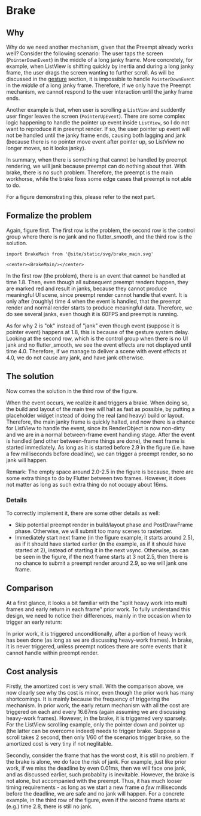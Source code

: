 # Brake

## Why

Why do we need another mechanism, given that the Preempt already works well? Consider the following scenario: The user taps the screen (`PointerDownEvent`) in the middle of a long janky frame. More concretely, for example, when ListView is shifting quickly by inertia and during a long janky frame, the user drags the screen wanting to further scroll. As will be discussed in the [gesture](gesture) section, it is impossible to handle `PointerDownEvent` in the *middle* of a long janky frame. Therefore, if we only have the Preempt mechanism, we cannot respond to the user interaction until the janky frame ends.

Another example is that, when user is scrolling a `ListView` and suddently user finger leaves the screen (`PointerUpEvent`). There are some complex logic happening to handle the pointer up event inside `ListView`, so I do not want to reproduce it in preempt render. If so, the user pointer up event will not be handled until the janky frame ends, causing both lagging and jank (because there is no pointer move event after pointer up, so ListView no longer moves, so it looks janky).

In summary, when there is something that cannot be handled by preempt rendering, we will jank because preempt can do nothing about that. With brake, there is no such problem. Therefore, the preempt is the main workhorse, while the brake fixes some edge cases that preempt is not able to do.

For a figure demonstrating this, please refer to the next part.

## Formalize the problem

Again, figure first. The first row is the problem, the second row is the control group where there is no jank and no flutter_smooth, and the third row is the solution.

```mdx-code-block
import BrakeMain from '@site/static/svg/brake_main.svg'

<center><BrakeMain/></center>
```

In the first row (the problem), there is an event that cannot be handled at time 1.8. Then, even though all subsequent preempt renders happen, they are marked red and result in janks, because they cannot produce meaningful UI scene, since preempt render cannot handle that event. It is only after (roughly) time 4 when the event is handled, that the preempt render and normal render starts to produce meaningful data. Therefore, we do see several janks, even though it is 60FPS and preempt is running.

As for why 2 is "ok" instead of "jank" even though event (suppose it is pointer event) happens at 1.8, this is because of the gesture system delay. Looking at the second row, which is the control group when there is no UI jank and no flutter_smooth, we see the event effects are not displayed until time 4.0. Therefore, if we manage to deliver a scene with event effects at 4.0, we do not cause any jank, and have jank otherwise.

## The solution

Now comes the solution in the third row of the figure. 

When the event occurs, we realize it and triggers a brake. When doing so, the build and layout of the main tree will halt as fast as possible, by putting a placeholder widget instead of doing the real (and heavy) build or layout. Therefore, the main janky frame is quickly halted, and now there is a chance for ListView to handle the event, since its RenderObject is now non-dirty and we are in a normal between-frame event handling stage. After the event is handled (and other between-frame things are done), the next frame is started immediately. As long as it is started before 2.9 in the figure (i.e. have a few milliseconds before deadline), we can trigger a preempt render, so no jank will happen.

Remark: The empty space around 2.0-2.5 in the figure is because, there are some extra things to do by Flutter between two frames. However, it does not matter as long as such extra thing do not occupy about 16ms.

### Details

To correctly implement it, there are some other details as well:

* Skip potential preempt render in build/layout phase and PostDrawFrame phase. Otherwise, we will submit too many scenes to rasterizer.
* Immediately start next frame (in the figure example, it starts around 2.5), as if it should have started earlier (in the example, as if it should have started at 2), instead of starting it in the next vsync. Otherwise, as can be seen in the figure, if the next frame starts at 3 not 2.5, then there is no chance to submit a preempt render around 2.9, so we will jank one frame.

## Comparison

At a first glance, it looks a bit familiar with the "split heavy work into multi frames and early return in each frame" prior work. To fully understand this design, we need to notice their differences, mainly in the occasion when to trigger an early return:

In prior work, it is triggered unconditionally, after a portion of heavy work has been done (as long as we are discussing heavy-work frames). In brake, it is never triggered, unless preempt notices there are some events that it cannot handle within preempt render.

## Cost analysis

Firstly, the amortized cost is very small. With the comparison above, we now clearly see why ths cost is minor, even though the prior work has many shortcomings. It is mainly because the frequency of triggering the mechanism. In prior work, the early return mechanism with all the cost are triggered on each and every 16.67ms (again assuming we are discussing heavy-work frames). However, in the brake, it is triggerred very sparsely. For the ListView scrolling example, only the pointer down and pointer up (the latter can be overcome indeed) needs to trigger brake. Suppose a scroll takes 2 second, then only 1/60 of the  scenarios trigger brake, so the amortized cost is very tiny if not neglitable.

Secondly, consider the frame that has the worst cost, it is still no problem. If the brake is alone, we do face the risk of jank. For example, just like prior work, if we miss the deadline by even 0.01ms, then we will face one jank, and as discussed earlier, such probablity is inevitable. However, the brake is not alone, but accompanied with the preempt. Thus, it has much looser timing requirements - as long as we start a new frame *a few* milliseconds before the deadline, we are safe and no jank will happen. For a concrete example, in the third row of the figure, even if the second frame starts at (e.g.) time 2.8, there is still no jank.